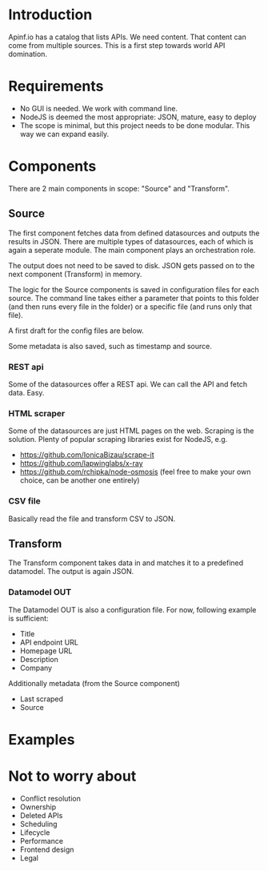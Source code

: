 # Introduction
Apinf.io has a catalog that lists APIs. We need content.
That content can come from multiple sources. This is a first step towards world API domination.

# Requirements
- No GUI is needed. We work with command line.
- NodeJS is deemed the most appropriate: JSON, mature, easy to deploy
- The scope is minimal, but this project needs to be done modular. This way we can expand easily.

# Components
There are 2 main components in scope: "Source" and "Transform".

## Source
The first component fetches data from defined datasources and outputs the results in JSON. There are multiple types of datasources, each of which is again a seperate module. The main component plays an orchestration role.

The output does not need to be saved to disk. JSON gets passed on to the next component (Transform) in memory.

The logic for the Source components is saved in configuration files for each source. The command line takes either a parameter that points to this folder (and then runs every file in the folder) or a specific file (and runs only that file).

A first draft for the config files are below.

Some metadata is also saved, such as timestamp and source.

### REST api
Some of the datasources offer a REST api. We can call the API and fetch data. Easy.

### HTML scraper
Some of the datasources are just HTML pages on the web. Scraping is the solution.
Plenty of popular scraping libraries exist for NodeJS, e.g.
- https://github.com/IonicaBizau/scrape-it
- https://github.com/lapwinglabs/x-ray
- https://github.com/rchipka/node-osmosis
(feel free to make your own choice, can be another one entirely)


### CSV file
Basically read the file and transform CSV to JSON.

## Transform
The Transform component takes data in and matches it to a predefined datamodel. The output is again JSON.

### Datamodel OUT
The Datamodel OUT is also a configuration file. For now, following example is sufficient:
- Title
- API endpoint URL
- Homepage URL
- Description
- Company

Additionally metadata (from the Source component)
- Last scraped
- Source


# Examples


# Not to worry about
- Conflict resolution
- Ownership
- Deleted APIs
- Scheduling
- Lifecycle
- Performance
- Frontend design
- Legal
